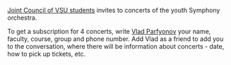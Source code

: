 [Joint Council of VSU students](https://vk.com/osovsu) invites to concerts of the youth Symphony orchestra.

To get a subscription for 4 concerts, write [Vlad Parfyonov](https://vk.com/id33953704) your name, faculty, course, group and phone number. Add Vlad as a friend to add you to the conversation, where there will be information about concerts - date, how to pick up tickets, etc.